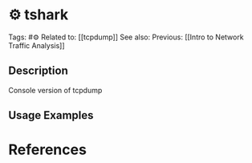 # ⚙️ tshark

Tags: #⚙️ 
Related to: [[tcpdump]]
See also:
Previous: [[Intro to Network Traffic Analysis]]

## Description

Console version of tcpdump

## Usage Examples

# References